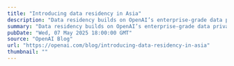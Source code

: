 ```yaml
---
title: "Introducing data residency in Asia"
description: "Data residency builds on OpenAI’s enterprise-grade data privacy, security, and compliance programs supporting customers worldwide."
summary: "Data residency builds on OpenAI’s enterprise-grade data privacy, security, and compliance programs supporting customers worldwide."
pubDate: "Wed, 07 May 2025 18:00:00 GMT"
source: "OpenAI Blog"
url: "https://openai.com/blog/introducing-data-residency-in-asia"
thumbnail: ""
---
```


